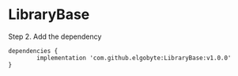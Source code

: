 # LibraryBase

Step 2. Add the dependency

	dependencies {
	        implementation 'com.github.elgobyte:LibraryBase:v1.0.0'
	}
